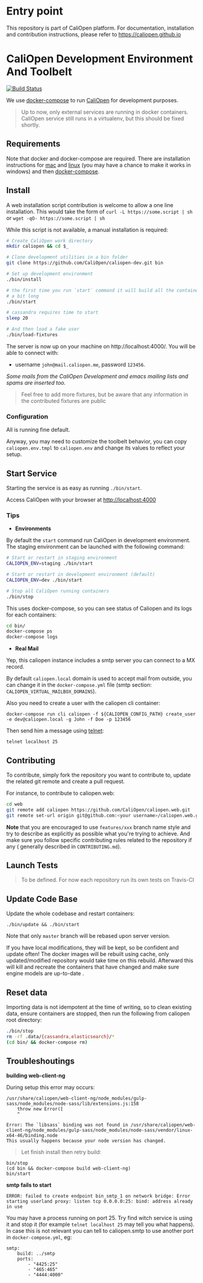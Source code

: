 # Entry point

This repository is part of CaliOpen platform. For documentation, installation and
contribution instructions, please refer to https://caliopen.github.io

# CaliOpen Development Environment And Toolbelt

[![Build
Status](https://travis-ci.org/CaliOpen/caliopen-dev.svg?branch=master)](https://travis-ci.org/CaliOpen/caliopen-dev)

We use [docker-compose](http://docs.docker.com/compose/) to run [CaliOpen](https://caliopen.org) for
development purposes.

> Up to now, only external services are running in docker containers.
> CaliOpen service still runs in a virtualenv, but this should be fixed shortly.


## Requirements

Note that docker and docker-compose are required. There are installation instructions for [mac][1]
and [linux][2] (you may have a chance to make it works in windows) and then [docker-compose][3].

## Install

A web installation script contribution is welcome to allow a one line installation.
This would take the form of `curl -L https://some.script | sh` or
`wget -qO- https://some.script | sh`

While this script is not available, a manual installation is required:

``` sh
# Create CaliOpen work directory
mkdir caliopen && cd $_

# Clone development utilities in a bin folder
git clone https://github.com/CaliOpen/caliopen-dev.git bin

# Set up development environment
./bin/install

# the first time you run `start` command it will build all the containers from scratch, it can be
# a bit long
./bin/start

# cassandra requires time to start
sleep 20

# And then load a fake user
./bin/load-fixtures
```

The server is now up on your machine on http://localhost:4000/.
You will be able to connect with:

* username `john@mail.caliopen.me`, password `123456`.

_Some mails from the CaliOpen Development and emacs mailing lists and spams are inserted too._

> Feel free to add more fixtures, but be aware that any information in
> the contributed fixtures are public

### Configuration

All is running fine default.

Anyway, you may need to customize the toolbelt behavior, you can copy `caliopen.env.tmpl` to
`caliopen.env` and change its values to reflect your setup.

## Start Service

Starting the service is as easy as running `./bin/start`.

Access CaliOpen with your browser at [http://localhost:4000](http://localhost:4000)

### Tips

* **Environments**

By default the `start` command run CaliOpen in development environment. The staging environment can be launched with the following command:

```bash
# Start or restart in staging environment
CALIOPEN_ENV=staging ./bin/start

# Start or restart in development environment (default)
CALIOPEN_ENV=dev ./bin/start

# Stop all CaliOpen running containers
./bin/stop
```

This uses docker-compose, so you can see status of Caliopen and its logs for each containers:

```bash
cd bin/
docker-compose ps
docker-compose logs
```

* **Real Mail**

Yep, this caliopen instance includes a smtp server you can connect to a MX record.

By default `caliopen.local` domain is used to accept mail from outside, you can change it in the
`docker-compose.yml` file (smtp section: `CALIOPEN_VIRTUAL_MAILBOX_DOMAINS`).

Also you need to create a user with the caliopen cli container:

```
docker-compose run cli caliopen -f ${CALIOPEN_CONFIG_PATH} create_user -e dev@caliopen.local -g John -f Doe -p 123456
```

Then send him a message using [telnet](https://en.wikipedia.org/wiki/Simple_Mail_Transfer_Protocol#SMTP_transport_example):

```
telnet localhost 25
```


## Contributing

To contribute, simply fork the repository you want to contribute to, update the
related git remote and create a pull request.

For instance, to contribute to caliopen.web:

``` sh
cd web
git remote add caliopen https://github.com/CaliOpen/caliopen.web.git
git remote set-url origin git@github.com:<your username>/caliopen.web.git
```

**Note** that you are encouraged to use `features/xxx` branch name style and try
to describe as explicitly as possible what you're trying to achieve. And make sure you follow
specific contributing rules related to the repository if any ( generally described in
`CONTRIBUTING.md`).

## Launch Tests

> To be defined.
> For now each repository run its own tests on Travis-CI

## Update Code Base

Update the whole codebase and restart containers:

```
./bin/update && ./bin/start
```

Note that only `master` branch will be rebased upon server version.

If you have local modifications, they will be kept, so be confident and update often!
The docker images will be rebuilt using cache, only updated/modified repository would take time on this rebuild.
Afterward this will kill and recreate the containers that have changed and make sure engine models are up-to-date .

## Reset data

Importing data is not idempotent at the time of writing, so to clean existing
data, ensure containers are stopped, then run the following from caliopen root
directory:

``` sh
./bin/stop
rm -rf .data/{cassandra,elasticsearch}/*
(cd bin/ && docker-compose rm)
```

## Troubleshoutings


**building web-client-ng**

During setup this error may occurs:

```
/usr/share/caliopen/web-client-ng/node_modules/gulp-sass/node_modules/node-sass/lib/extensions.js:158
    throw new Error([
    ^

Error: The `libsass` binding was not found in /usr/share/caliopen/web-client-ng/node_modules/gulp-sass/node_modules/node-sass/vendor/linux-x64-46/binding.node
This usually happens because your node version has changed.
```

> Let finish install then retry build:

```
bin/stop
(cd bin && docker-compose build web-client-ng)
bin/start
```

**smtp fails to start**

```
ERROR: failed to create endpoint bin_smtp_1 on network bridge: Error starting userland proxy: listen tcp 0.0.0.0:25: bind: address already in use
```

You may have a process running on port 25. Try find witch service is using it and stop it (for example `telnet localhost 25` may tell you what happens). In case this is not relevant you can tell to caliopen.smtp to use another port in `docker-compose.yml`, eg:

```
smtp:
    build: ../smtp
    ports:
        - "4425:25"
        - "465:465"
        - "4444:4000"
```

[1]: https://docs.docker.com/mac/
[2]: https://docs.docker.com/linux/step_one/
[3]: https://docs.docker.com/compose/install/
